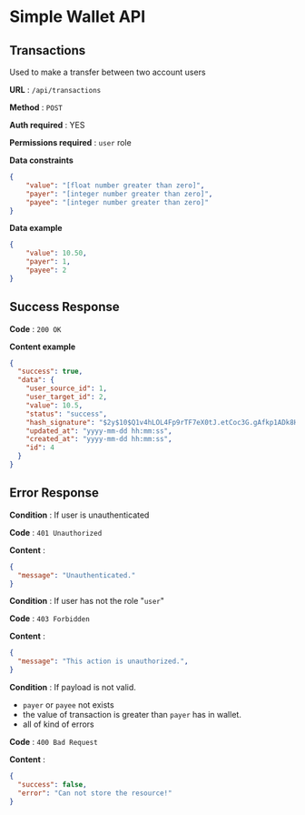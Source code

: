 # Simple Wallet API

## Transactions

Used to make a transfer between two account users

**URL** : `/api/transactions`

**Method** : `POST`

**Auth required** : YES

**Permissions required** : `user` role

**Data constraints**

```json
{
    "value": "[float number greater than zero]",
    "payer": "[integer number greater than zero]",
    "payee": "[integer number greater than zero]"
}
```

**Data example**

```json
{
    "value": 10.50,
    "payer": 1,
    "payee": 2
}
```

## Success Response

**Code** : `200 OK`

**Content example**

```json
{
  "success": true,
  "data": {
    "user_source_id": 1,
    "user_target_id": 2,
    "value": 10.5,
    "status": "success",
    "hash_signature": "$2y$10$Q1v4hLOL4Fp9rTF7eX0tJ.etCoc3G.gAfkp1ADk8Hg93JGEQ2B\/Yy",
    "updated_at": "yyyy-mm-dd hh:mm:ss",
    "created_at": "yyyy-mm-dd hh:mm:ss",
    "id": 4
  }
}
```

## Error Response

**Condition** : If user is unauthenticated

**Code** : `401 Unauthorized`

**Content** :

```json
{
  "message": "Unauthenticated."
}
```

**Condition** : If user has not the role "`user`"

**Code** : `403 Forbidden`

**Content** :

```json
{
  "message": "This action is unauthorized.",
}
```

**Condition** : If payload is not valid.
* `payer` or `payee` not exists
* the value of transaction is greater than `payer` has in wallet.
* all of kind of errors

**Code** : `400 Bad Request`

**Content** :

```json
{
  "success": false,
  "error": "Can not store the resource!"
}
```
